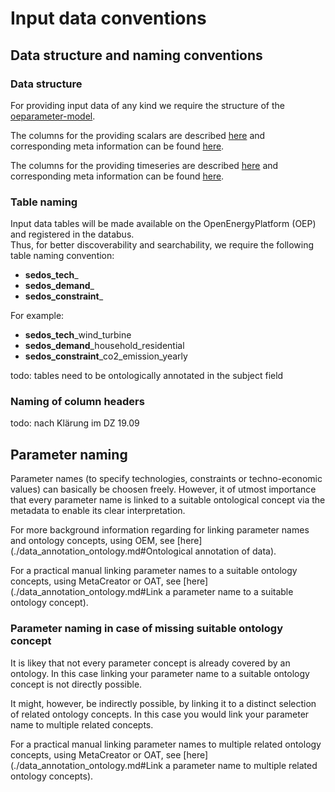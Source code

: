 # Input data conventions

## Data structure and naming conventions

### Data structure

For providing input data of any kind we require the structure of the [oeparameter-model](https://github.com/sedos-project/oedatamodel#oedatamodel-parameter).

The columns for the providing scalars are described [here](https://github.com/sedos-project/oedatamodel#scalar-description) and corresponding meta information can be found [here](https://github.com/sedos-project/oedatamodel/blob/main/extended_datamodel/datamodel_scalars.json).

The columns for the providing timeseries are described [here](https://github.com/sedos-project/oedatamodel#timeseries-description) and corresponding meta information can be found [here](https://github.com/sedos-project/oedatamodel/blob/main/extended_datamodel/datamodel_timeseries.json).

### Table naming

Input data tables will be made available on the OpenEnergyPlatform (OEP) and registered in the databus. \
Thus, for better discoverability and searchability, we require the following table naming convention:

* **sedos_tech**_
* **sedos_demand**_
* **sedos_constraint**_

For example:

* **sedos_tech**_wind_turbine
* **sedos_demand**_household_residential
* **sedos_constraint**_co2_emission_yearly

todo: tables need to be ontologically annotated in the subject field

### Naming of column headers

todo: nach Klärung im DZ 19.09



## Parameter naming

Parameter names (to specify technologies, constraints or techno-economic values) can basically be choosen freely. 
However, it of utmost importance that every parameter name is linked to a suitable ontological concept via the metadata to enable its clear interpretation.

For more background information regarding for linking parameter names and ontology concepts, using OEM, see [here](./data_annotation_ontology.md#Ontological annotation of data).

For a practical manual linking parameter names to a suitable ontology concepts, using MetaCreator or OAT, see [here](./data_annotation_ontology.md#Link a parameter name to a suitable ontology concept).

### Parameter naming in case of missing suitable ontology concept

It is likey that not every parameter concept is already covered by an ontology. In this case linking your parameter name to a suitable ontology concept is not directly possible.

It might, however, be indirectly possible, by linking it to a distinct selection of related ontology concepts. 
In this case you would link your parameter name to multiple related concepts.

For a practical manual linking parameter names to multiple related ontology concepts, using MetaCreator or OAT, see [here](./data_annotation_ontology.md#Link a parameter name to multiple related ontology concepts).
